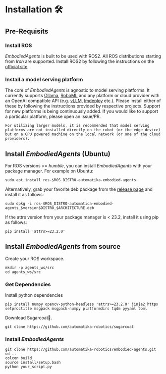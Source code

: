 # Installation 🛠️

## Pre-Requisits

### Install ROS

_EmbodiedAgents_ is built to be used with ROS2. All ROS distributions starting from _Iron_ are supported. Install ROS2 by following the instructions on the [official site](https://docs.ros.org/en/iron/Installation.html).

### Install a model serving platform

The core of _EmbodiedAgents_ is agnostic to model serving platforms. It currently supports [Ollama](https://ollama.com), [RoboML](https://github.com/automatika-robotics/robo-ml) and any platform or cloud provider with an OpenAI compatible API (e.g. [vLLM](https://github.com/vllm-project/vllm), [lmdeploy](https://github.com/InternLM/lmdeploy) etc.). Please install either of these by following the instructions provided by respective projects. Support for new platforms is being continuously added. If you would like to support a particular platform, please open an issue/PR.


```{tip}
For utilizing larger models, it is recommended that model serving platforms are not installed directly on the robot (or the edge device) but on a GPU powered machine on the local network (or one of the cloud providers).
```

## Install _EmbodiedAgents_ (Ubuntu)

For ROS versions >= _humble_, you can install _EmbodiedAgents_ with your package manager. For example on Ubuntu:

`sudo apt install ros-$ROS_DISTRO-automatika-embodied-agents`

Alternatively, grab your favorite deb package from the [release page](https://github.com/automatika-robotics/embodied-agents/releases) and install it as follows:

`sudo dpkg -i ros-$ROS_DISTRO-automatica-embodied-agents_$version$DISTRO_$ARCHITECTURE.deb`

If the attrs version from your package manager is < 23.2, install it using pip as follows:

`pip install 'attrs>=23.2.0'`

## Install _EmbodiedAgents_ from source

Create your ROS workspace.

```shell
mkdir -p agents_ws/src
cd agents_ws/src
```

### Get Dependencies

Install python dependencies

```shell
pip install numpy opencv-python-headless 'attrs>=23.2.0' jinja2 httpx setproctitle msgpack msgpack-numpy platformdirs tqdm pyyaml toml
```

Download Sugarcoat🍬.

```shell
git clone https://github.com/automatika-robotics/sugarcoat
```

### Install _EmbodiedAgents_

```shell
git clone https://github.com/automatika-robotics/embodied-agents.git
cd ..
colcon build
source install/setup.bash
python your_script.py
```

